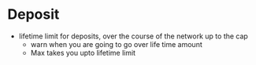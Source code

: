 # Deposit

- lifetime limit for deposits, over the course of the network up to the cap
  - warn when you are going to go over life time amount
  - Max takes you upto lifetime limit
